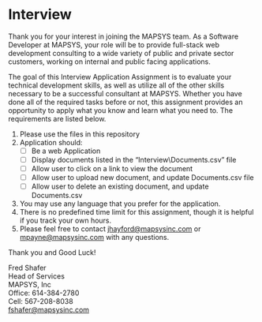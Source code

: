 # Interview
Thank you for your interest in joining the MAPSYS team.  As a Software Developer at MAPSYS, your role will be to provide full-stack web development consulting to a wide variety of public and private sector customers, working on internal and public facing applications.   

The goal of this Interview Application Assignment is to evaluate your technical development skills, as well as utilize all of the other skills necessary to be a successful consultant at MAPSYS.  Whether you have done all of the required tasks before or not, this assignment provides an opportunity to apply what you know and learn what you need to.  The requirements are listed below.
1. Please use the files in this repository
2. Application should:
   - [ ] Be a web Application
   - [ ] Display documents listed in the “Interview\Documents.csv” file
   - [ ] Allow user to click on a link to view the document
   - [ ] Allow user to upload new document, and update Documents.csv file
   - [ ] Allow user to delete an existing document, and update Documents.csv
3. You may use any language that you prefer for the application.
4. There is no predefined time limit for this assignment, though it is helpful if you track your own hours.
5. Please feel free to contact jhayford@mapsysinc.com or mpayne@mapsysinc.com with any questions.

Thank you and Good Luck!


 Fred Shafer  
 Head of Services  
 MAPSYS, Inc  
 Office: 614-384-2780  
 Cell:   567-208-8038  
 fshafer@mapsysinc.com
